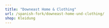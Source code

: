 ```yaml
---
title: "Downeast Home & Clothing"
url: /spanish-fork/downeast-home-und-clothing/
shop: Kleidung
---
```

